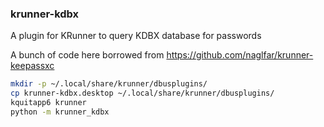 ### krunner-kdbx

A plugin for KRunner to query KDBX database for passwords

A bunch of code here borrowed from https://github.com/naglfar/krunner-keepassxc

```bash
mkdir -p ~/.local/share/krunner/dbusplugins/
cp krunner-kdbx.desktop ~/.local/share/krunner/dbusplugins/
kquitapp6 krunner
python -m krunner_kdbx
```

